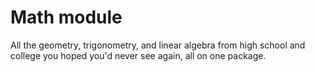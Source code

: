 # Math module

All the geometry, trigonometry, and linear algebra from high school and college you hoped you'd never see again, all on one package.
